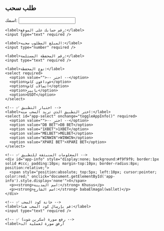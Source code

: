 <section>
  <h2>طلب سحب</h2>
  <form>
    <label>اسمك:</label>
    <input type="text" required />

    <label>رقم حسابك على الموقع:</label>
    <input type="text" required />

    <label>المبلغ المطلوب سحبه:</label>
    <input type="number" required />

    <label>رقم المحفظة المستلمة:</label>
    <input type="text" required />

    <label>نوع المحفظة:</label>
    <select required>
      <option value="">-- اختر --</option>
      <option>فودافون كاش</option>
      <option>اتصالات كاش</option>
      <option>بايير</option>
      <option>USDT</option>
    </select>

    <!-- ✅ اختيار التطبيق -->
    <label>اختر التطبيق الذي تريد السحب منه:</label>
    <select id="app-select" onchange="toggleAppInfo()" required>
      <option value="">-- اختر --</option>
      <option value="DB BET">DB BET</option>
      <option value="1XBET">1XBET</option>
      <option value="MELBET">MELBET</option>
      <option value="WINWIN">WINWIN</option>
      <option value="XPARI BET">XPARI BET</option>
    </select>

    <!-- ✅ المعلومات المنبثقة للتطبيق -->
    <div id="app-info" style="display:none; background:#f9f9f9; border:1px solid #ccc; padding:10px; margin-top:10px; border-radius:8px; position:relative;">
      <span style="position:absolute; top:5px; left:10px; cursor:pointer; color:red;" onclick="document.getElementById('app-info').style.display='none'">X</span>
      <p><strong>اسم المدينة:</strong> Khusus</p>
      <p><strong>اسم الشارع:</strong> babaElmagal(wallet)</p>
    </div>

    <!-- ✅ خانة كود السحب -->
    <label>قم بإرسال كود السحب هنا:</label>
    <input type="text" required />

    <!-- ✅ رفع صورة (سكرين شوت) -->
    <label>أرفق صورة لعملية الت

